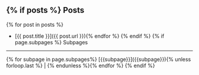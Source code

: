 {% if posts %}
Posts
---------

{% for post in posts %}
- [{{ post.title }}]({{ post.url }}){% endfor %}
{% endif %}
{% if page.subpages %}
Subpages
--------------

<nav markdown="1">
{% for subpage in page.subpages%}
[{{subpage}}]({{subpage}}){% unless forloop.last %} | {% endunless %}{% endfor %}
{% endif %}
</nav>
